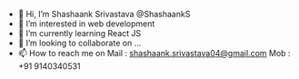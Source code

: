 - 👋 Hi, I’m Shashaank Srivastava @ShashaankS
- 👀 I’m interested in web development
- 🌱 I’m currently learning React JS
- 💞️ I’m looking to collaborate on ...
- 📫 How to reach me on Mail : shashaank.srivastava04@gmail.com Mob : +91 9140340531

<!---
ShashaankS/ShashaankS is a ✨ special ✨ repository because its `README.md` (this file) appears on your GitHub profile.
You can click the Preview link to take a look at your changes.
--->
